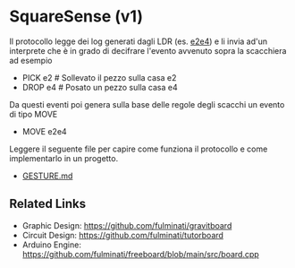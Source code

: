 # SquareSense (v1)

Il protocollo legge dei log generati dagli LDR (es. [e2e4](https://github.com/francescobianco/squaresense/blob/main/fixtures/dataset/synthetic/e2e4.log)) e li invia ad'un interprete che è in grado di decifrare l'evento avvenuto sopra la scacchiera
ad esempio

- PICK e2 # Sollevato il pezzo sulla casa e2
- DROP e4 # Posato un pezzo sulla casa e4

Da questi eventi poi genera sulla base delle regole degli scacchi un evento di tipo MOVE

- MOVE e2e4


Leggere il seguente file per capire come funziona il protocollo e come implementarlo in un progetto.

- [GESTURE.md](GESTURE.md)

## Related Links

- Graphic Design: https://github.com/fulminati/gravitboard
- Circuit Design: https://github.com/fulminati/tutorboard
- Arduino Engine: https://github.com/fulminati/freeboard/blob/main/src/board.cpp

